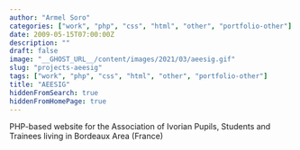 ```yaml
---
author: "Armel Soro"
categories: ["work", "php", "css", "html", "other", "portfolio-other"]
date: 2009-05-15T07:00:00Z
description: ""
draft: false
image: "__GHOST_URL__/content/images/2021/03/aeesig.gif"
slug: "projects-aeesig"
tags: ["work", "php", "css", "html", "other", "portfolio-other"]
title: "AEESIG"
hiddenFromSearch: true
hiddenFromHomePage: true
---
```



PHP-based website for the Association of Ivorian Pupils, Students and Trainees living in Bordeaux Area (France)


